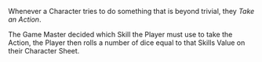 Whenever a Character tries to do something that is beyond trivial, they _Take an Action_. 

The Game Master decided which Skill the Player must use to take the Action, the Player then rolls a number of dice equal to that Skills Value on their Character Sheet.